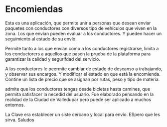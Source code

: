 # Encomiendas
Esta es una  aplicación, que permite unir a personas que desean enviar paquetes  con conductores con diversos tipo de vehículos que viven en la zona. Los que envían pueden evaluar a los conductores. Y pueden hacer un seguimiento al estado de su envío.

Permite tanto a los que envían como  a los conductores registrarse, limita a los conductorers a aquellos que pasen la prueba de  la plataforma para garantizar  la calidad y segurifdad del servicio.

A los conductores le peermite cambiar de estado de descanso a trabajando,  y observar sus encargos. Y modificar el estado en que está la encomienda.
Contine un lista de precio que se asignan por rutas, peso y tipo de materia.

admite que los conductores tengas desde bicletas hasta camines, que permita satisfacer la necedid del usuario. 
Fue elaborado pensando en la realidad de la Ciudad de Valledupar pero puede ser aplicado a muchos entornos.

La Clave era establecer un siste cercano y local para envío. ESpero que les sirva. Saludos
